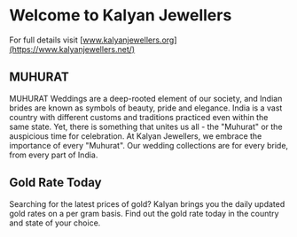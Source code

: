 # Welcome to Kalyan Jewellers

For full details visit [www.kalyanjewellers.org](https://www.kalyanjewellers.net/)

## MUHURAT

MUHURAT
Weddings are a deep-rooted element of our society, and Indian brides are known as symbols of beauty, pride and elegance. India is a vast country with different customs and traditions practiced even within the same state. Yet, there is something that unites us all - the "Muhurat" or the auspicious time for celebration. At Kalyan Jewellers, we embrace the importance of every "Muhurat". Our wedding collections are for every bride, from every part of India.

## Gold Rate Today
Searching for the latest prices of gold? Kalyan brings you the daily updated gold rates on a per gram basis. Find out the gold rate today in the country and state of your choice.



